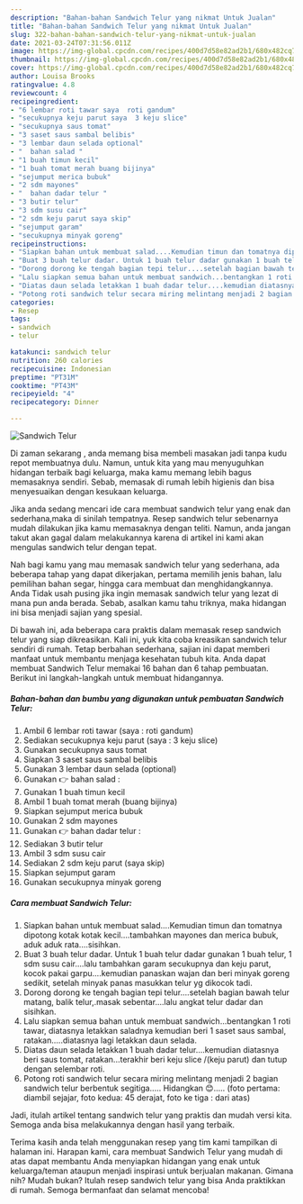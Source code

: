 ```yaml
---
description: "Bahan-bahan Sandwich Telur yang nikmat Untuk Jualan"
title: "Bahan-bahan Sandwich Telur yang nikmat Untuk Jualan"
slug: 322-bahan-bahan-sandwich-telur-yang-nikmat-untuk-jualan
date: 2021-03-24T07:31:56.011Z
image: https://img-global.cpcdn.com/recipes/400d7d58e82ad2b1/680x482cq70/sandwich-telur-foto-resep-utama.jpg
thumbnail: https://img-global.cpcdn.com/recipes/400d7d58e82ad2b1/680x482cq70/sandwich-telur-foto-resep-utama.jpg
cover: https://img-global.cpcdn.com/recipes/400d7d58e82ad2b1/680x482cq70/sandwich-telur-foto-resep-utama.jpg
author: Louisa Brooks
ratingvalue: 4.8
reviewcount: 4
recipeingredient:
- "6 lembar roti tawar saya  roti gandum"
- "secukupnya keju parut saya  3 keju slice"
- "secukupnya saus tomat"
- "3 saset saus sambal belibis"
- "3 lembar daun selada optional"
- "  bahan salad "
- "1 buah timun kecil"
- "1 buah tomat merah buang bijinya"
- "sejumput merica bubuk"
- "2 sdm mayones"
- "  bahan dadar telur "
- "3 butir telur"
- "3 sdm susu cair"
- "2 sdm keju parut saya skip"
- "sejumput garam"
- "secukupnya minyak goreng"
recipeinstructions:
- "Siapkan bahan untuk membuat salad....Kemudian timun dan tomatnya dipotong kotak kotak kecil....tambahkan mayones dan merica bubuk, aduk aduk rata....sisihkan."
- "Buat 3 buah telur dadar. Untuk 1 buah telur dadar gunakan 1 buah telur, 1 sdm susu cair....lalu tambahkan garam secukupnya dan keju parut, kocok pakai garpu....kemudian panaskan wajan dan beri minyak goreng sedikit, setelah minyak panas masukkan telur yg dikocok tadi."
- "Dorong dorong ke tengah bagian tepi telur....setelah bagian bawah telur matang, balik telur,.masak sebentar....lalu angkat telur dadar dan sisihkan."
- "Lalu siapkan semua bahan untuk membuat sandwich...bentangkan 1 roti tawar, diatasnya letakkan saladnya kemudian beri 1 saset saus sambal, ratakan.....diatasnya lagi letakkan daun selada."
- "Diatas daun selada letakkan 1 buah dadar telur....kemudian diatasnya beri saus tomat, ratakan...terakhir beri keju slice /(keju parut) dan tutup dengan selembar roti."
- "Potong roti sandwich telur secara miring melintang menjadi 2 bagian sandwich telur berbentuk segitiga..... Hidangkan 😊..... (foto pertama: diambil sejajar, foto kedua: 45 derajat, foto ke tiga : dari atas)"
categories:
- Resep
tags:
- sandwich
- telur

katakunci: sandwich telur 
nutrition: 260 calories
recipecuisine: Indonesian
preptime: "PT31M"
cooktime: "PT43M"
recipeyield: "4"
recipecategory: Dinner

---
```



![Sandwich Telur](https://img-global.cpcdn.com/recipes/400d7d58e82ad2b1/680x482cq70/sandwich-telur-foto-resep-utama.jpg)

Di zaman  sekarang , anda memang bisa membeli masakan jadi tanpa kudu repot membuatnya dulu. Namun, untuk kita yang mau menyuguhkan hidangan terbaik bagi keluarga, maka kamu memang lebih bagus memasaknya sendiri. Sebab, memasak di rumah lebih higienis dan bisa menyesuaikan dengan kesukaan keluarga.

Jika anda sedang mencari ide cara membuat sandwich telur yang enak dan sederhana,maka di sinilah tempatnya. Resep sandwich telur  sebenarnya mudah dilakukan jika kamu memasaknya dengan teliti. Namun, anda jangan takut akan gagal dalam melakukannya 
karena di artikel ini kami akan mengulas sandwich telur dengan tepat.  



Nah bagi kamu yang mau memasak sandwich telur yang sederhana, ada beberapa tahap yang dapat dikerjakan, pertama memilih jenis bahan, lalu pemilihan bahan segar, hingga cara membuat dan menghidangkannya. Anda Tidak usah pusing jika ingin memasak sandwich telur yang lezat di mana pun anda berada. Sebab, asalkan kamu  tahu triknya, maka hidangan ini bisa menjadi sajian yang spesial.

Di bawah ini, ada beberapa cara praktis  dalam memasak resep sandwich telur yang siap dikreasikan. Kali ini, yuk kita coba kreasikan sandwich telur sendiri di rumah. Tetap berbahan sederhana, sajian ini dapat memberi manfaat untuk membantu menjaga kesehatan tubuh kita. Anda dapat membuat Sandwich Telur memakai 16 bahan dan 6 tahap pembuatan. Berikut ini langkah-langkah untuk membuat hidangannya.

<!--inarticleads1-->

##### Bahan-bahan dan bumbu yang digunakan untuk pembuatan Sandwich Telur:

1. Ambil 6 lembar roti tawar (saya : roti gandum)
1. Sediakan secukupnya keju parut (saya : 3 keju slice)
1. Gunakan secukupnya saus tomat
1. Siapkan 3 saset saus sambal belibis
1. Gunakan 3 lembar daun selada (optional)
1. Gunakan  👉 bahan salad :
1. Gunakan 1 buah timun kecil
1. Ambil 1 buah tomat merah (buang bijinya)
1. Siapkan sejumput merica bubuk
1. Gunakan 2 sdm mayones
1. Gunakan  👉 bahan dadar telur :
1. Sediakan 3 butir telur
1. Ambil 3 sdm susu cair
1. Sediakan 2 sdm keju parut (saya skip)
1. Siapkan sejumput garam
1. Gunakan secukupnya minyak goreng




<!--inarticleads2-->

##### Cara membuat Sandwich Telur:

1. Siapkan bahan untuk membuat salad....Kemudian timun dan tomatnya dipotong kotak kotak kecil....tambahkan mayones dan merica bubuk, aduk aduk rata....sisihkan.
1. Buat 3 buah telur dadar. Untuk 1 buah telur dadar gunakan 1 buah telur, 1 sdm susu cair....lalu tambahkan garam secukupnya dan keju parut, kocok pakai garpu....kemudian panaskan wajan dan beri minyak goreng sedikit, setelah minyak panas masukkan telur yg dikocok tadi.
1. Dorong dorong ke tengah bagian tepi telur....setelah bagian bawah telur matang, balik telur,.masak sebentar....lalu angkat telur dadar dan sisihkan.
1. Lalu siapkan semua bahan untuk membuat sandwich...bentangkan 1 roti tawar, diatasnya letakkan saladnya kemudian beri 1 saset saus sambal, ratakan.....diatasnya lagi letakkan daun selada.
1. Diatas daun selada letakkan 1 buah dadar telur....kemudian diatasnya beri saus tomat, ratakan...terakhir beri keju slice /(keju parut) dan tutup dengan selembar roti.
1. Potong roti sandwich telur secara miring melintang menjadi 2 bagian sandwich telur berbentuk segitiga..... Hidangkan 😊..... (foto pertama: diambil sejajar, foto kedua: 45 derajat, foto ke tiga : dari atas)




Jadi, itulah artikel tentang  sandwich telur  yang praktis dan mudah versi kita. Semoga anda bisa melakukannya dengan hasil yang terbaik. 

Terima kasih anda telah menggunakan resep yang tim kami tampilkan di halaman ini. Harapan kami, cara membuat  Sandwich Telur yang mudah di atas dapat membantu Anda menyiapkan hidangan yang enak untuk keluarga/teman ataupun menjadi inspirasi untuk berjualan makanan. Gimana nih? Mudah bukan? Itulah resep sandwich telur yang bisa Anda praktikkan di rumah. Semoga bermanfaat dan selamat mencoba!

